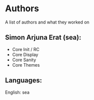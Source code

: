 Authors
=======

A list of authors and what they worked on


Simon Arjuna Erat (sea):
------------------------
* Core Init / RC
* Core Display
* Core Sanity
* Core Themes



Languages:
----------

English: sea
